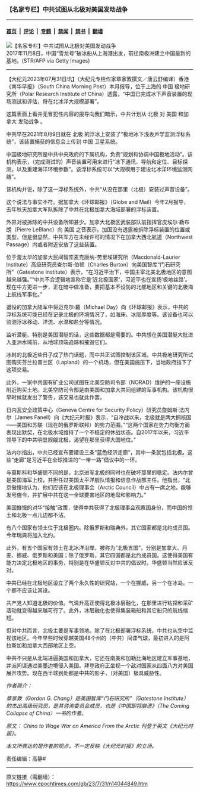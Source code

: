 ### 【名家专栏】中共试图从北极对美国发动战争

---

#### [首页](../../../..?n14044849) &nbsp;|&nbsp; [评论](../../../../../epoch-comment?n14044849) &nbsp;|&nbsp; [专题](../../../../../epoch-special?n14044849) &nbsp;|&nbsp; [禁闻](../../../../../epoch-news?n14044849) &nbsp;|&nbsp; [禁书](../../../../../books?n14044849) &nbsp;|&nbsp; [翻墙](https://github.com/gfw-breaker/nogfw/blob/master/README.md?n14044849)


<div><img alt="【名家专栏】中共试图从北极对美国发动战争" class="attachment-djy_600_400 size-djy_600_400 wp-post-image" src="https://i.epochtimes.com/assets/uploads/2023/07/id14045156-Untitled-600x400.png"/>
<div class="caption">
 2017年11月8日，中国“雪龙号”破冰船从上海港出发，前往南极洲建立中国最新的基地。(STR/AFP via Getty Images)
</div></div><hr/><div class="post_content" id="artbody" itemprop="articleBody">
 <!-- article content begin -->
 <p>
  【大纪元2023年07月31日讯】（大纪元专栏作家章家敦撰文／唐云舒编译）香港《南华早报》（South China Morning Post）本月报导，位于上海的
  <ok href="https://www.epochtimes.com/gb/tag/%E4%B8%AD%E5%9B%BD.html">
   中国
  </ok>
  极地研究所（Polar Research Institute of China）透露，“中国已完成冰下声音装置的现场测试和评估，将在北冰洋大规模部署”。
 </p>
 <p>
  这篇表面上看并无冒犯性内容的报导向我们暗示，中共计划从
  <ok href="https://www.epochtimes.com/gb/tag/%E5%8C%97%E6%9E%81.html">
   北极
  </ok>
  对
  <ok href="https://www.epochtimes.com/gb/tag/%E7%BE%8E%E5%9B%BD.html">
   美国
  </ok>
  和加拿大
  <ok href="https://www.epochtimes.com/gb/tag/%E5%8F%91%E5%8A%A8%E6%88%98%E4%BA%89.html">
   发动战争
  </ok>
  。
 </p>
 <p>
  中共早在2021年8月9日就在
  <ok href="https://www.epochtimes.com/gb/tag/%E5%8C%97%E6%9E%81.html">
   北极
  </ok>
  的浮冰上安装了“极地冰下浅表声学监测浮标系统”，该装置捕获的信息会上传到
  <ok href="https://www.epochtimes.com/gb/tag/%E4%B8%AD%E5%9B%BD.html">
   中国
  </ok>
  卫星系统。
 </p>
 <p>
  中国极地研究所是中共中央政府的下属机构，负责“规划和协调中国极地活动”。该机构表示，（完成测试的）声音装置可用来进行“冰下通讯、导航和定位、目标探测，以及重建海洋环境参数”。该浮标系统可以“大规模用于建设北冰洋环境监测网络”。
 </p>
 <p>
  该机构并说，除了这一浮标系统外，中共“从没在那里（北极）安装过声音设备”。
 </p>
 <p>
  这个说法与事实不符。据加拿大《环球邮报》（Globe and Mail）今年2月报导，去年秋天加拿大军队拆除了中共在北极加拿大海域部署的浮标装置。
 </p>
 <p>
  外界对被拆除的中共设备所知甚少。加拿大北极区武装部队前指挥官皮埃尔‧勒布朗（Pierre LeBlanc）向
  <ok href="https://www.epochtimes.com/gb/tag/%E7%BE%8E%E5%9B%BD.html">
   美国
  </ok>
  之音表示，加国没有透露被拆除浮标装置的位置或类型，但是很显然，中共军方在未经许可的情况下在加拿大西北航道（Northwest Passage）内或者附近安放了这些装置。
 </p>
 <p>
  位于渥太华的加拿大民间智库麦克唐纳-劳里埃研究所（Macdonald-Laurier Institute）高级研究员查尔斯‧伯顿（Charles Burton）向美国智库“门石研究所”（Gatestone Institute）表示，“在习近平治下，中国主宰北美北极地区的意图越来越强。”“中共不合逻辑地宣称它是‘近北极国家’，习近平也在宣扬‘极地丝路’。现在中方更进一步，正在暗中做准备，要把基本不设防的北部地区和关键的北极海上航线军事化。”
 </p>
 <p>
  退役的加拿大陆军中将迈克尔‧戴（Michael Day）向《环球邮报》表示，中共的浮标系统可能已经在记录北极的环境情况了，如海床、冰层厚度等。该设备也可以监测浮冰移动、洋流、水温和盐分等情况。
 </p>
 <p>
  监听潜艇、特别是美国潜艇的话，这些数据都是需要的。中共想在美国潜艇大批进入亚洲水域前，从地球顶端追踪和摧毁它们。
 </p>
 <p>
  冰封的北极近些日子成了热门话题，而中共正试图控制该区域。中共极地研究所试图购买芬兰拉普兰区（Lapland）的一个机场，但在美国施压下，当地政府挡下了这项交易。
 </p>
 <p>
  此外，一家中共国有矿业公司试图在北美空防司令部（NORAD）维护的一座设施附近购买土地。北美空防司令部是由美国和加拿大共同组建的军事机构。该机构很早时候就发出了警告，该交易也就此作罢。
 </p>
 <p>
  日内瓦安全政策中心（Geneva Centre for Security Policy）研究员詹姆斯‧法内尔（James Fanell）向《大纪元时报》表示，“自冷战以来，北极就是两大拥核国——美国和苏联（现在的俄罗斯联邦）的势力范围。”“这两个国家在势力均衡方面表现出默契，在北极水域维持了一个不稳定的休战状态。自2017年以来，习近平领导下的中共明显觊觎北极，渴望在那里获得大国地位。”
 </p>
 <p>
  法内尔指出，中共已经宣布要建设三条“蓝色经济走廊”，其中一条就包括北极。这些“走廊”是习近平在全球推进的“一带一路”倡议中的一环。
 </p>
 <p>
  与莫斯科和华盛顿不同的是，北京进军北极的同时也在破坏那里的稳定。法内尔曾是美国海军上校，并担任过美国太平洋舰队情报和信息作战部主任。他指出，“北京傲慢地认为，他们应该在北极理事会（Arctic Council）中占有一席之地，能够发号施令，并扩展中共在这一全球要害地区的地盘和影响力。”
 </p>
 <p>
  美国慷慨的对华“接触”政策，使得中共获得了北极理事会观察国身份，而中国的领土和北极一点儿边都不沾。
 </p>
 <p>
  有八个国家有领土位于北极圈内。除俄罗斯和瑞典外，其它国家都是北约成员国。今年瑞典将加入北约。
 </p>
 <p>
  此外，有五个国家有领土在北冰洋沿岸，被称为“北极五国”，分别是加拿大、丹麦、挪威、俄罗斯和美国；除了俄罗斯，其它四国都是北约成员国。这使得美国有能力决定北极地区的事务，特别是在华盛顿反对中共的倡议时。华盛顿当然应该反对。
 </p>
 <p>
  中共已经在北极地区设立了两个永久性的研究站，一个在挪威，另一个在冰岛。一个都不应该让其设。
 </p>
 <p>
  共产党人知道北极的价值。气温升高正使得北极冰层融化，在那里进行钻探和采矿活动就变得越来越可行了。此外，冰层融化也使得集装箱船和其它船只的航线缩短。
 </p>
 <p>
  但对中共而言，北极主要是军事领地。除了在北极部署浮标系统，中共也从空中监视该地区。今年早些时候穿越美国48个州的（中共）间谍气球，最初进入的是阿拉斯加和加拿大西部地区上空。
 </p>
 <p>
  中共不只是从北端进逼美国和加拿大，它还在南美和加勒比海地区建立军事基地，并派间谍通过美墨边境侵入美国。拜登政府正坐视一个敌对国家从四面八方对美国展开攻势。现在西半球到处都是中共的影子，（对美国）极具威胁性。
 </p>
 <p>
  <em>
   作者简介：
  </em>
 </p>
 <p>
  <em>
   章家敦（Gordon G. Chang）是美国智库“门石研究所”（Gatestone Institute）的杰出高级研究员，是其咨询委员会成员，也是《中国即将崩溃》（The Coming Collapse of China）一书的作者。
  </em>
 </p>
 <p>
  <em>
   原文：
   <ok href="https://www.theepochtimes.com/opinion/china-to-wage-war-on-america-from-the-arctic-5421935" rel="noopener noreferrer" target="_blank">
    China to Wage War on America From the Arctic
   </ok>
   刊登于英文《大纪元时报》。
  </em>
 </p>
 <p>
  <em>
   本文所表达的是作者的观点，不一定反映《大纪元时报》的立场。
  </em>
 </p>
 <p>
  责任编辑：高静#
 </p>
 <!-- article content end -->
 <div id="below_article_ad">
 </div>
</div>


---

原文链接（需翻墙）：https://www.epochtimes.com/gb/23/7/31/n14044849.htm